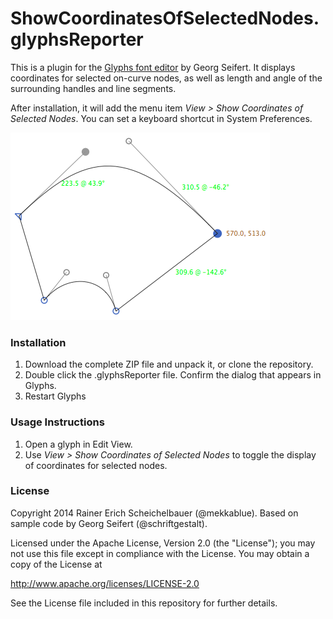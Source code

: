 # ShowCoordinatesOfSelectedNodes.glyphsReporter

This is a plugin for the [Glyphs font editor](http://glyphsapp.com/) by Georg Seifert.
It displays coordinates for selected on-curve nodes, as well as length and angle of the surrounding handles and line segments.

After installation, it will add the menu item *View > Show Coordinates of Selected Nodes*.
You can set a keyboard shortcut in System Preferences.

![Coordinates are displayed for selected nodes.](ShowCoordinatesOfSelectedNodes.png "Show Coordinates Screenshot")

### Installation

1. Download the complete ZIP file and unpack it, or clone the repository.
2. Double click the .glyphsReporter file. Confirm the dialog that appears in Glyphs.
3. Restart Glyphs

### Usage Instructions

1. Open a glyph in Edit View.
2. Use *View > Show Coordinates of Selected Nodes* to toggle the display of coordinates for selected nodes.

### License

Copyright 2014 Rainer Erich Scheichelbauer (@mekkablue).
Based on sample code by Georg Seifert (@schriftgestalt).

Licensed under the Apache License, Version 2.0 (the "License");
you may not use this file except in compliance with the License.
You may obtain a copy of the License at

http://www.apache.org/licenses/LICENSE-2.0

See the License file included in this repository for further details.
